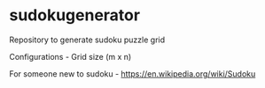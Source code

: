 # sudokugenerator
Repository to generate sudoku puzzle grid

Configurations - Grid size (m x n)

For someone new to sudoku - https://en.wikipedia.org/wiki/Sudoku
